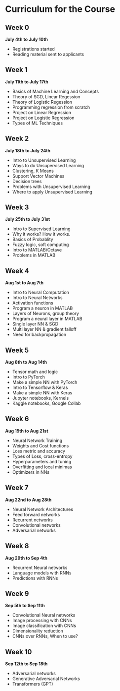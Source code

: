 # Curriculum for the Course

## Week 0
**July 4th to July 10th**
- Registrations started
- Reading material sent to applicants

## Week 1
**July 11th to July 17th**
- Basics of Machine Learning and Concepts
- Theory of SGD, Linear Regession
- Theory of Logistic Regession
- Programming regression from scratch
- Project on Linear Regression
- Project on Logistic Regression
- Types of ML Techniques

## Week 2
**July 18th to July 24th**
- Intro to Unsupervised Learning
- Ways to do Unsupervised Learning
- Clustering, K Means
- Support Vector Machines
- Decision trees
- Problems with Unsupervised Learning
- Where to apply Unsupervised Learning

## Week 3
**July 25th to July 31st**
- Intro to Supervised Learning
- Why it works? How it works.
- Basics of Probablity
- Fuzzy logic, soft computing
- Intro to MATLAB/Octave
- Problems in MATLAB

## Week 4
**Aug 1st to Aug 7th**
- Intro to Neural Computation
- Intro to Neural Networks
- Activation functions
- Program a neuron in MATLAB
- Layers of Neurons, group theory
- Program a neural layer in MATLAB
- Single layer NN & SGD
- Multi layer NN & gradient falloff
- Need for backpropagation

## Week 5
**Aug 8th to Aug 14th**
- Tensor math and logic
- Intro to PyTorch
- Make a simple NN with PyTorch
- Intro to Tensorflow & Keras
- Make a simple NN with Keras
- Jupyter notebooks, Kernels
- Kaggle notebooks, Google Collab

## Week 6
**Aug 15th to Aug 21st**
- Neural Network Training 
- Weights and Cost functions
- Loss metric and accuracy
- Types of Loss, cross-entropy
- Hyperparameters and tuning
- Overfitting and local minimas
- Optimizers in NNs

## Week 7
**Aug 22nd to Aug 28th**
- Neural Network Architectures 
- Feed forward networks
- Recurrent networks
- Convolutional networks
- Adversarial networks

## Week 8
**Aug 29th to Sep 4th**
- Recurrent Neural networks
- Language models with RNNs
- Predictions with RNNs

## Week 9
**Sep 5th to Sep 11th**
- Convolutional Neural networks
- Image processing with CNNs
- Image classification with CNNs
- Dimensionality reduction
- CNNs over RNNs, When to use?

## Week 10
**Sep 12th to Sep 18th**
- Adversarial networks
- Generative Adversarial Networks
- Transformers (GPT)